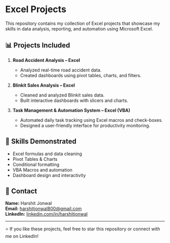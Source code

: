 # Excel Projects

This repository contains my collection of Excel projects that showcase my skills in data analysis, reporting, and automation using Microsoft Excel.

## 📊 Projects Included

1. **Road Accident Analysis – Excel**
   - Analyzed real-time road accident data.
   - Created dashboards using pivot tables, charts, and filters.

2. **Blinkit Sales Analysis – Excel**
   - Cleaned and analyzed Blinkit sales data.
   - Built interactive dashboards with slicers and charts.

3. **Task Management & Automation System – Excel (VBA)**
   - Automated daily task tracking using Excel macros and check-boxes.
   - Designed a user-friendly interface for productivity monitoring.

## 🧠 Skills Demonstrated
- Excel formulas and data cleaning  
- Pivot Tables & Charts  
- Conditional formatting  
- VBA Macros and automation  
- Dashboard design and interactivity  

## 📩 Contact
**Name:** Harshit Jonwal  
**Email:** harshitjonwal800@gmail.com  
**LinkedIn:** [linkedin.com/in/harshitjonwal](https://www.linkedin.com/in/harshitjonwal)

---
⭐ If you like these projects, feel free to star this repository or connect with me on LinkedIn!

